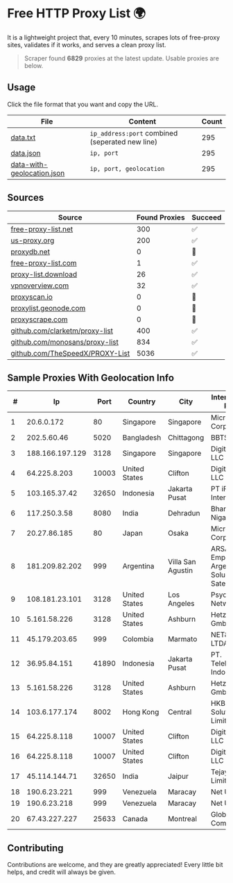 
# Free HTTP Proxy List 🌍

It is a lightweight project that, every 10 minutes, scrapes lots of free-proxy sites, validates if it works, and serves a clean proxy list.


> Scraper found **6829** proxies at the latest update. Usable proxies are below.

## Usage

Click the file format that you want and copy the URL.


|File|Content|Count|
|----|-------|-----|
|[data.txt](https://raw.githubusercontent.com/themiralay/Proxy-List-World/master/data.txt)|`ip_address:port` combined (seperated new line)|295|
|[data.json](https://raw.githubusercontent.com/themiralay/Proxy-List-World/master/data.json)|`ip, port`|295|
|[data-with-geolocation.json](https://raw.githubusercontent.com/themiralay/Proxy-List-World/master/data-with-geolocation.json)|`ip, port, geolocation`|295|

## Sources

|Source|Found Proxies|Succeed|
|------|-------------|-------|
|[free-proxy-list.net](https://free-proxy-list.net)|300|✅|
|[us-proxy.org](https://www.us-proxy.org)|200|✅|
|[proxydb.net](http://proxydb.net)|0|🚫|
|[free-proxy-list.com](https://free-proxy-list.com/?page=&port=&type%5B%5D=http&type%5B%5D=https&up_time=0&search=Search)|1|✅|
|[proxy-list.download](https://www.proxy-list.download/HTTP)|26|✅|
|[vpnoverview.com](https://vpnoverview.com/privacy/anonymous-browsing/free-proxy-servers)|32|✅|
|[proxyscan.io](https://www.proxyscan.io)|0|🚫|
|[proxylist.geonode.com](https://proxylist.geonode.com/api/proxy-list?limit=300&page=1&sort_by=lastChecked&sort_type=desc&protocols=http,https)|0|🚫|
|[proxyscrape.com](https://api.proxyscrape.com/v2/?request=displayproxies&protocol=http&timeout=10000&country=all&ssl=all&anonymity=all)|0|🚫|
|[github.com/clarketm/proxy-list](https://raw.githubusercontent.com/clarketm/proxy-list/master/proxy-list-raw.txt)|400|✅|
|[github.com/monosans/proxy-list](https://raw.githubusercontent.com/monosans/proxy-list/main/proxies/http.txt)|834|✅|
|[github.com/TheSpeedX/PROXY-List](https://raw.githubusercontent.com/TheSpeedX/PROXY-List/master/http.txt)|5036|✅|


## Sample Proxies With Geolocation Info

|#|Ip|Port|Country|City|Internet Service Provider|
|-|--|----|-------|----|-------------------------|
|1|20.6.0.172|80|Singapore|Singapore|Microsoft Corporation|
|2|202.5.60.46|5020|Bangladesh|Chittagong|BBTS-NEW|
|3|188.166.197.129|3128|Singapore|Singapore|DigitalOcean, LLC|
|4|64.225.8.203|10003|United States|Clifton|DigitalOcean, LLC|
|5|103.165.37.42|32650|Indonesia|Jakarta Pusat|PT iForte Global Internet|
|6|117.250.3.58|8080|India|Dehradun|Bharat Sanchar Nigam Ltd|
|7|20.27.86.185|80|Japan|Osaka|Microsoft Corporation|
|8|181.209.82.202|999|Argentina|Villa San Agustin|ARSAT - Empresa Argentina de Soluciones Satelitales S.A|
|9|108.181.23.101|3128|United States|Los Angeles|Psychz Networks|
|10|5.161.58.226|3128|United States|Ashburn|Hetzner Online GmbH|
|11|45.179.203.65|999|Colombia|Marmato|NET&COM LTDA.|
|12|36.95.84.151|41890|Indonesia|Jakarta Pusat|PT. Telekomunikasi Indonesia|
|13|5.161.58.226|3128|United States|Ashburn|Hetzner Online GmbH|
|14|103.6.177.174|8002|Hong Kong|Central|HKBN Enterprise Solutions HK Limited|
|15|64.225.8.118|10007|United States|Clifton|DigitalOcean, LLC|
|16|64.225.8.118|10007|United States|Clifton|DigitalOcean, LLC|
|17|45.114.144.71|32650|India|Jaipur|Tejays Dynamic Limited|
|18|190.6.23.221|999|Venezuela|Maracay|Net Uno|
|19|190.6.23.218|999|Venezuela|Maracay|Net Uno|
|20|67.43.227.227|25633|Canada|Montreal|GloboTech Communications|



## Contributing

Contributions are welcome, and they are greatly appreciated! Every
little bit helps, and credit will always be given.

